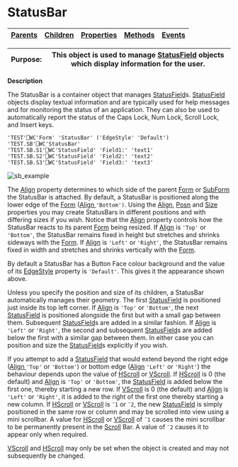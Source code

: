 




<h1 class="heading"><span class="name">StatusBar</span></h1>

| [Parents](../ParentLists/StatusBar.htm) | [Children](../ChildLists/StatusBar.htm) | [Properties](../PropLists/StatusBar.htm) | [Methods](../MethodLists/StatusBar.htm) | [Events](../EventLists/StatusBar.htm) |
| --- | --- | --- | --- | ---  |


| Purpose: | This object is used to manage [StatusField](../a-z/statusfield.md) objects which display  information for the user. |
| --- | ---  |


**Description**


The StatusBar is a container object that manages [StatusField](../a-z/statusfield.md)s. [StatusField](../a-z/statusfield.md) objects display textual information and are typically used for help messages and for monitoring the status of an application. They can also be used to automatically report the status of the Caps Lock, Num Lock, Scroll Lock, and Insert keys.
 
```apl
'TEST'⎕WC'Form' 'StatusBar' ('EdgeStyle' 'Default') 
'TEST.SB'⎕WC'StatusBar'
'TEST.SB.S1'⎕WC'StatusField' 'Field1:' 'text1'
'TEST.SB.S2'⎕WC'StatusField' 'Field2:' 'text2'
'TEST.SB.S3'⎕WC'StatusField' 'Field3:' 'text3'

```


![sb_example](../img/sb-example.png)


The [Align](../a-z/align.md) property determines to which side of the parent [Form](../a-z/form.md) or [SubForm](../a-z/subform.md) the StatusBar is attached. By default, a StatusBar is positioned along the lower edge of the [Form](../a-z/form.md) ([Align ](../a-z/align.md)`'Bottom')`.  Using the [Align](../a-z/align.md), [Posn](../a-z/posn.md) and [Size](../a-z/size.md) properties you may create StatusBars in different positions and with differing sizes if you wish. Notice that the [Align](../a-z/align.md) property controls how the StatusBar reacts to its parent [Form](../a-z/form.md) being resized. If [Align](../a-z/align.md) is `'Top'` or `'Bottom'`, the StatusBar remains fixed in height but stretches and shrinks sideways with the [Form](../a-z/form.md). If [Align](../a-z/align.md) is `'Left'` or `'Right'`, the StatusBar remains fixed in width and stretches and shrinks vertically with the [Form](../a-z/form.md).


By default a StatusBar has a Button Face colour background and the value of its [EdgeStyle](../a-z/edgestyle.md) property is `'Default'`. This gives it the appearance shown above.


Unless you specify the position and size of its children, a StatusBar automatically manages their geometry. The first [StatusField](../a-z/statusfield.md) is positioned just inside its top left corner. If [Align](../a-z/align.md) is `'Top'` or `'Bottom'`, the next [StatusField](../a-z/statusfield.md) is positioned alongside the first but with a small gap between them. Subsequent [StatusField](../a-z/statusfield.md)s are added in a similar fashion. If [Align](../a-z/align.md) is `'Left'` or `'Right'`, the second and subsequent [StatusField](../a-z/statusfield.md)s are added below the first with a similar gap between them. In either case you can position and size the [StatusField](../a-z/statusfield.md)s explicitly if you wish.


If you attempt to add a [StatusField](../a-z/statusfield.md) that would extend beyond the right edge ([Align ](../a-z/align.md)`'Top'` or `'Bottom'`) or bottom edge ([Align](../a-z/align.md) `'Left'` or `'Right'`) the behaviour depends upon the value of [HScroll](../a-z/hscroll.md) or [VScroll](../a-z/vscroll.md). If [HScroll](../a-z/hscroll.md) is 0 (the default) and [Align](../a-z/align.md) is `'Top'` or `'Bottom'`, the [StatusField](../a-z/statusfield.md) is added below the first one, thereby starting a new row. If [VScroll](../a-z/vscroll.md) is 0 (the default) and [Align](../a-z/align.md) is `'Left'` or `'Right'`, it is added to the right of the first one thereby starting a new column. If [HScroll](../a-z/hscroll.md) or [VScroll](../a-z/vscroll.md) is `¯1` or `¯2`, the new [StatusField](../a-z/statusfield.md) is simply positioned in the same row or column and may be scrolled into view using a mini scrollbar. A value for [HScroll](../a-z/hscroll.md) or [VScroll](../a-z/vscroll.md) of `¯1` causes the mini scrollbar to be permanently present in the [Scroll](../a-z/scroll.md) Bar. A value of `¯2` causes it to appear only when required.


[VScroll](../a-z/vscroll.md) and [HScroll](../a-z/hscroll.md) may only be set when the object is created and may not subsequently be changed.



